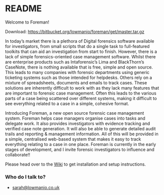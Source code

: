 # README #

Welcome to Foreman!

Download: https://bitbucket.org/lowmanio/foreman/get/master.tar.gz

In today’s market there is a plethora of Digital forensics software available for investigators, from small scripts that do a single task to full-featured toolkits that can aid an investigation from start to finish. However, there is a lack of simple forensics-oriented case management software. Whilst there are enterprise products such as Intaforensic’s Lima and BlackThorn’s CaseNote, there is nothing available that is free, simple and open source. This leads to many companies with forensic departments using generic ticketing systems such as those intended for helpdesks. Others rely on a mixture of spreadsheets, documents and emails to track cases. These solutions are inherently difficult to work with as they lack many features that are important to forensic case management. Often this leads to the various parts of a case being scattered over different systems, making it difficult to see everything related to a case in a simple, cohesive format.

Introducing Foreman, a new open source forensic case management system. Foreman helps case managers organise cases into tasks and delegate work. It also provides investigators with evidence tracking and verified case note generation. It will also be able to generate detailed audit trails and reporting & management information. All of this will be provided in a simple, centralised web-based system that makes it easy to track everything relating to a case in one place. Foreman is currently in the early stages of development, and I invite forensic investigators to influence and  collaborate!!

Please head over to the [Wiki](https://bitbucket.org/lowmanio/foreman/wiki) to get installation and setup instructions.

### Who do I talk to? ###

* sarah@lowmanio.co.uk
